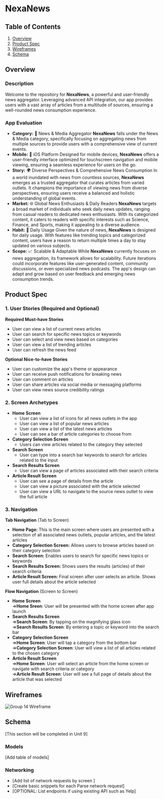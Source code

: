 # NexaNews

## Table of Contents

1. [Overview](#Overview)
2. [Product Spec](#Product-Spec)
3. [Wireframes](#Wireframes)
4. [Schema](#Schema)

## Overview

### Description

Welcome to the repository for <b>NexaNews</b>, a powerful and user-friendly news aggregator. Leveraging advanced API integration, our app provides users with a vast array of articles from a multitude of sources, ensuring a well-rounded news consumption experience.

### App Evaluation

- **Category:**
  📰 News & Media Aggregator
<b>NexaNews</b> falls under the News & Media category, specifically focusing on aggregating news from multiple sources to provide users with a comprehensive view of current events.
- **Mobile:**
  📱 iOS Platform
Designed for mobile devices, <b>NexaNews</b> offers a user-friendly interface optimized for touchscreen navigation and mobile viewing, ensuring a seamless experience for users on the go.
- **Story:**
  🌍 Diverse Perspectives & Comprehensive News Consumption
In a world inundated with news from countless sources, <b>NexaNews</b> emerges as a trusted aggregator that curates articles from varied outlets. It champions the importance of viewing news from diverse perspectives, ensuring users receive a balanced and holistic understanding of global events.
- **Market:**
  🌐 Global News Enthusiasts & Daily Readers
<b>NexaNews</b> targets a broad market of individuals who seek daily news updates, ranging from casual readers to dedicated news enthusiasts. With its categorized content, it caters to readers with specific interests such as Science, Finance, and Sports, making it appealing to a diverse audience.
- **Habit:**
  📆 Daily Usage
Given the nature of news, <b>NexaNews</b> is designed for daily usage. With features like trending topics and categorized content, users have a reason to return multiple times a day to stay updated on various subjects.
- **Scope:**
  📈 Scalable & Adaptable
While <b>NexaNews</b> currently focuses on news aggregation, its framework allows for scalability. Future iterations could incorporate features like user-generated content, community discussions, or even specialized news podcasts. The app's design can adapt and grow based on user feedback and emerging news consumption trends.

## Product Spec

### 1. User Stories (Required and Optional)

**Required Must-have Stories**

* User can view a list of current news articles
* User can search for specific news topics or keywords
* User can select and view news based on categories
* User can view a list of trending articles
* User can refresh the news feed

**Optional Nice-to-have Stories**

* User can customize the app's theme or appearance
* User can receive push notifications for breaking news
* User can comment on articles
* User can share articles via social media or messaging platforms
* User can view news source credibility ratings

### 2. Screen Archetypes

* <b>Home Screen</b>
  * User can view a list of icons for all news outlets in the app
  * User can view a list of popular news articles
  * User can view a list of the latest news articles
  * User can see a bar of article categories to choose from
* <b>Category Selection Screen</b>
  * Users can view articles related to the category they selected
* <b>Search Screen</b>
  * User can type into a search bar keywords to search for articles related to the input
* <b>Search Results Screen</b>
  * User can view a page of articles associated with their search criteria
* <b>Article Result Screen</b>
  * User can see a page of details from the article
  * User can view a picture associated with the article selected
  * User can view a URL to navigate to the source news outlet to view the full article

### 3. Navigation

**Tab Navigation** (Tab to Screen)

* <b>Home Page:</b> This is the main screen where users are presented with a selection of all associated news outlets, popular articles, and the latest articles
* <b>Category Selection Screen:</b> Allows users to browse articles based on their category selection
* <b>Search Screen:</b> Enables users to search for specific news topics or keywords
* <b>Search Results Screen:</b> Shows users the results (articles) of their search criteria
* <b>Article Result Screen:</b> Final screen after user selects an article. Shows user full details about the article selected

**Flow Navigation** (Screen to Screen)

* <b>Home Screen</b><br>
  =><b>Home Sreen</b>: User will be presented with the home screen after app launch
* <b>Search Results Screen</b>  
  =><b>Search Screen</b>: By tapping on the magnifying glass icon<br>
  =><b>Search Results Screen</b>: By entering a topic or keyword into the search bar
* <b>Category Selection Screen</b><br>
  =><b>Home Screen</b>: User will tap a category from the bottom bar<br>
  =><b>Category Selection Screen</b>: User will view a list of all articles related to the chosen category
* <b>Article Result Screen</b><br>
  =><b>Home Screen</b>: User will select an article from the home screen or navigate with search criteria or category<br>
  =><b>Article Result Screen</b>: User will see a full page of details about the article that was selected
## Wireframes

![Group 14 Wireframe](https://github.com/TheCodeCrafterCollective/Group-14-App/assets/105520585/7b45aff9-e1b5-42c1-97ff-6b3ede4b63d8)

## Schema 

[This section will be completed in Unit 9]

### Models

[Add table of models]

### Networking

- [Add list of network requests by screen ]
- [Create basic snippets for each Parse network request]
- [OPTIONAL: List endpoints if using existing API such as Yelp]
